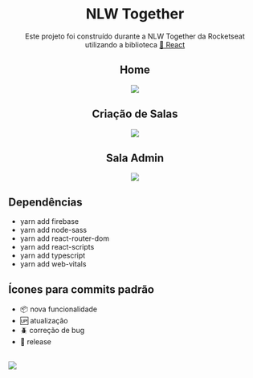 <h1 align="center">NLW Together</h1>

<p align="center">Este projeto foi construído durante a NLW Together da Rocketseat utilizando a biblioteca  <a href="https://pt-br.reactjs.org/">🔗 React</a></p>

<h2 align="center">Home</h2>
<p align="center"><img src="https://media.giphy.com/media/16H18sVFqrbHqMw9TV/giphy.gif"/></p>

<h2 align="center">Criação de Salas</h2>
<p align="center"><img src="https://media.giphy.com/media/CFl1ogNE7wNW6Rh0M1/giphy.gif"/></p>

<h2 align="center">Sala Admin</h2>
<p align="center"><img src="https://media.giphy.com/media/xlhTEAgHoEgURKOvQY/giphy.gif"/></p>

## Dependências

- yarn add firebase
- yarn add node-sass
- yarn add react-router-dom
- yarn add react-scripts
- yarn add typescript
- yarn add web-vitals

## Ícones para commits padrão

- :package: nova funcionalidade
- :up: atualização
- :beetle: correção de bug
- :checkered_flag: release <br/> <br/>

[<img src="https://img.shields.io/badge/linkedin-%230077B5.svg?&style=for-the-badge&logo=linkedin&logoColor=white" />](https://www.linkedin.com/in/nayane-menezes-dev-eng/)
